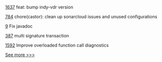 
[1637](https://github.com/hyperledger/aries-framework-javascript/pull/1637) feat: bump indy-vdr version

[784](https://github.com/hyperledger-labs/open-enterprise-agent/pull/784) chore(castor): clean up sonarcloud issues and unused configurations

[9](https://github.com/hyperledger/besu-verkle-trie/pull/9) Fix javadoc

[387](https://github.com/hyperledger/iroha-java/pull/387) multi signature transaction

[1592](https://github.com/hyperledger/solang/pull/1592) Improve overloaded function call diagnostics


[See more >>>](https://start-here.hyperledger.org/pull-requests)
